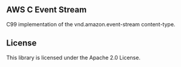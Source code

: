 ## AWS C Event Stream

C99 implementation of the vnd.amazon.event-stream content-type.

## License

This library is licensed under the Apache 2.0 License. 
